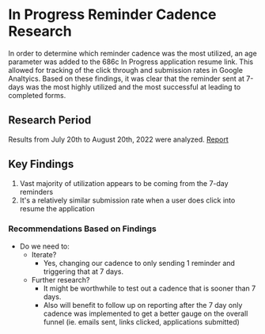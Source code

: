 # In Progress Reminder Cadence Research
In order to determine which reminder cadence was the most utilized, an age parameter was added to the 686c In Progress application resume link. This allowed for tracking of the click through and submission rates in Google Analtyics. Based on these findings, it was clear that the reminder sent at 7-days was the most highly utilized and the most successful at leading to completed forms. 

## Research Period

Results from July 20th to August 20th, 2022  were analyzed.
[Report](https://docs.google.com/spreadsheets/d/1f1DNmgcZymmevfzhPBesqCKpjN-gXz3S8g_5rI8o938/edit?usp=sharing)

## Key Findings

1. Vast majority of utilization appears to be coming from the 7-day reminders
2. It's a relatively similar submission rate when a user does click into resume the application

### Recommendations Based on Findings

  * Do we need to:
    * Iterate? 
      *  Yes, changing our cadence to only sending 1 reminder and triggering that at 7 days.
    * Further research? 
      *   It might be worthwhile to test out a cadence that is sooner than 7 days.
      *   Also will benefit to follow up on reporting after the 7 day only cadence was implemented to get a better gauge on the overall funnel (ie. emails sent, links clicked, applications submitted)
